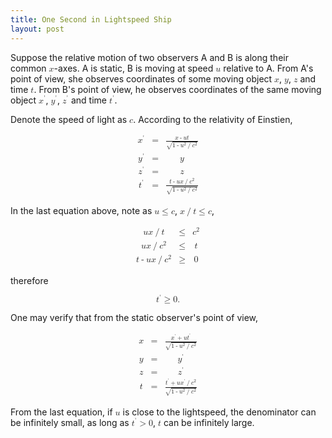 ```yaml
---
title: One Second in Lightspeed Ship
layout: post
---
```


Suppose the relative motion of two observers A and B is along their common <math><mi>x</mi></math>-axes. A is static, B is moving at speed <math><mi>u</mi></math> relative to A. From A's point of view, she observes coordinates of some moving object <math><mi>x</mi></math>, <math><mi>y</mi></math>, <math><mi>z</mi></math> and time <math><mi>t</mi></math>. From B's point of view, he observes coordinates of the same moving object <math><msup><mi>x</mi><mo>&apos;</mo></msup></math>, <math><msup><mi>y</mi><mo>&apos;</mo></msup></math>, <math><msup><mi>z</mi><mo>&apos;</mo></msup></math> and time <math><msup><mi>t</mi><mo>&apos;</mo></msup></math>.

Denote the speed of light as <math><mi>c</mi></math>. According to the relativity of Einstien,

<math display="block">
<mtable>

<mtr>
<mtd>
<msup><mi>x</mi><mo>&apos;</mo></msup>
</mtd>
<mtd>
<mo>=</mo>
</mtd>
<mtd columnalign="left">
<mfrac>
<mrow><mi>x</mi><mo>-</mo><mi>u</mi><mi>t</mi></mrow>
<msqrt><mrow><mn>1</mn><mo>-</mo><msup><mi>u</mi><mn>2</mn></msup><mo>/</mo><msup><mi>c</mi><mn>2</mn></msup></mrow></msqrt>
</mfrac>
</mtd>
</mtr>

<mtr>
<mtd>
<msup><mi>y</mi><mo>&apos;</mo></msup>
</mtd>
<mtd>
<mo>=</mo>
</mtd>
<mtd columnalign="left">
<mi>y</mi>
</mtd>
</mtr>

<mtr>
<mtd>
<msup><mi>z</mi><mo>&apos;</mo></msup>
</mtd>
<mtd>
<mo>=</mo>
</mtd>
<mtd columnalign="left">
<mi>z</mi>
</mtd>
</mtr>

<mtr>
<mtd>
<msup><mi>t</mi><mo>&apos;</mo></msup>
</mtd>
<mtd>
<mo>=</mo>
</mtd>
<mtd columnalign="left">
<mfrac>
<mrow><mi>t</mi><mo>-</mo><mi>u</mi><mi>x</mi><mo>/</mo><msup><mi>c</mi><mn>2</mn></msup></mrow>
<msqrt><mrow><mn>1</mn><mo>-</mo><msup><mi>u</mi><mn>2</mn></msup><mo>/</mo><msup><mi>c</mi><mn>2</mn></msup></mrow></msqrt>
</mfrac>
</mtd>
</mtr>

</mtable>
</math>

In the last equation above, note as <math><mi>u</mi><mo>&le;</mo><mi>c</mi></math>, <math><mi>x</mi><mo>/</mo><mi>t</mi><mo>&le;</mo><mi>c</mi></math>,

<math display="block">
<mtable>
<mtr>
<mtd columnalign="right">
<mi>u</mi><mi>x</mi><mo>/</mo><mi>t</mi>
</mtd>
<mtd>
<mo>&le;</mo>
</mtd>
<mtd columnalign="left">
<msup><mi>c</mi><mn>2</mn></msup>
</mtd>
</mtr>

<mtr>
<mtd columnalign="right">
<mi>u</mi><mi>x</mi><mo>/</mo><msup><mi>c</mi><mn>2</mn></msup>
</mtd>
<mtd>
<mo>&le;</mo>
</mtd>
<mtd columnalign="left">
<mi>t</mi>
</mtd>
</mtr>

<mtr>
<mtd columnalign="right">
<mi>t</mi><mo>-</mo><mi>u</mi><mi>x</mi><mo>/</mo><msup><mi>c</mi><mn>2</mn></msup>
</mtd>
<mtd>
<mo>&ge;</mo>
</mtd>
<mtd columnalign="left">
<mn>0</mn>
</mtd>
</mtr>

</mtable>
</math>

therefore

<math display="block">
<msup><mi>t</mi><mo>&apos;</mo></msup><mo>&ge;</mo><mn>0</mn><mtext>.</mtext>
</math>

One may verify that from the static observer's point of view,

<math display="block">
<mtable>

<mtr>
<mtd>
<mi>x</mi>
</mtd>
<mtd>
<mo>=</mo>
</mtd>
<mtd columnalign="left">
<mfrac>
<mrow><msup><mi>x</mi><mo>&apos;</mo></msup><mo>+</mo><mi>u</mi><msup><mi>t</mi><mo>&apos;</mo></msup></mrow>
<msqrt><mrow><mn>1</mn><mo>-</mo><msup><mi>u</mi><mn>2</mn></msup><mo>/</mo><msup><mi>c</mi><mn>2</mn></msup></mrow></msqrt>
</mfrac>
</mtd>
</mtr>

<mtr>
<mtd>
<mi>y</mi>
</mtd>
<mtd>
<mo>=</mo>
</mtd>
<mtd columnalign="left">
<msup><mi>y</mi><mo>&apos;</mo></msup>
</mtd>
</mtr>

<mtr>
<mtd>
<mi>z</mi>
</mtd>
<mtd>
<mo>=</mo>
</mtd>
<mtd columnalign="left">
<msup><mi>z</mi><mo>&apos;</mo></msup>
</mtd>
</mtr>

<mtr>
<mtd>
<mi>t</mi>
</mtd>
<mtd>
<mo>=</mo>
</mtd>
<mtd columnalign="left">
<mfrac>
<mrow><msup><mi>t</mi><mo>&apos;</mo></msup><mo>+</mo><mi>u</mi><msup><mi>x</mi><mo>&apos;</mo></msup><mo>/</mo><msup><mi>c</mi><mn>2</mn></msup></mrow>
<msqrt><mrow><mn>1</mn><mo>-</mo><msup><mi>u</mi><mn>2</mn></msup><mo>/</mo><msup><mi>c</mi><mn>2</mn></msup></mrow></msqrt>
</mfrac>
</mtd>
</mtr>

</mtable>
</math>

From the last equation, if <math><mi>u</mi></math> is close to the lightspeed, the denominator can be infinitely small, as long as <math><msup><mi>t</mi><mo>&apos;</mo></msup><mo>&gt;</mo><mn>0</mn></math>, <math><mi>t</mi></math> can be infinitely large.
